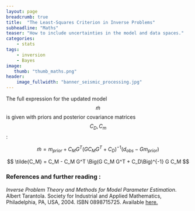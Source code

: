 ```yaml
---
layout: page
breadcrumb: true
title:  "The Least-Squares Criterion in Inverse Problems"
subheadline: "Maths"
teaser: "How to include uncertainties in the model and data spaces."
categories:
    - stats
tags:
    - inversion
    - Bayes
image:
   thumb: "thumb_maths.png"
header:
    image_fullwidth: "banner_seismic_processing.jpg"
---
```



The full expression for the updated model $$\tilde{m}$$ is given with priors and posterior covariance matrices $$C_D, C_m$$ :

$$
\tilde{m} = m_{prior} + C_M G^T \Big(G C_M G^T + C_D \Big)^{-1} \Big(d_{obs} - Gm_{prior} \Big)
$$

$$
\tilde{C_M} = C_M - C_M G^T \Big(G C_M G^T + C_D\Big)^{-1} G C_M
$$


### References and further reading :
_Inverse Problem Theory and Methods for Model Parameter Estimation_. Albert Tarantola.
Society for Industrial and Applied Mathematics, Philadelphia, PA, USA, 2004. ISBN 0898715725. Available [here.](http://www.ipgp.fr/~tarantola/)
